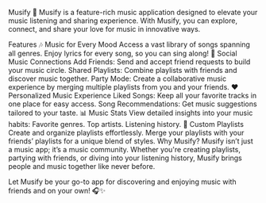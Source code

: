Musify 🎵 
Musify is a feature-rich music application designed to elevate your music listening and sharing experience. With Musify, you can explore, connect, and share your love for music in innovative ways.

Features
🎶 Music for Every Mood
Access a vast library of songs spanning all genres.
Enjoy lyrics for every song, so you can sing along!
👥 Social Music Connections
Add Friends: Send and accept friend requests to build your music circle.
Shared Playlists: Combine playlists with friends and discover music together.
Party Mode: Create a collaborative music experience by merging multiple playlists from you and your friends.
❤️ Personalized Music Experience
Liked Songs: Keep all your favorite tracks in one place for easy access.
Song Recommendations: Get music suggestions tailored to your taste.
📊 Music Stats
View detailed insights into your music habits:
Favorite genres.
Top artists.
Listening history.
📂 Custom Playlists
Create and organize playlists effortlessly.
Merge your playlists with your friends’ playlists for a unique blend of styles.
Why Musify?
Musify isn’t just a music app; it’s a music community. Whether you're creating playlists, partying with friends, or diving into your listening history, Musify brings people and music together like never before.

Let Musify be your go-to app for discovering and enjoying music with friends and on your own! 🎧✨

